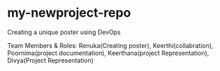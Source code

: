 # my-newproject-repo
Creating a unique poster using DevOps


Team Members & Roles:
Renuka(Creating poster),
Keerthi(collabration),
Poornima(project documentation),
Keerthana(project Representation),
Divya(Project Representation)
